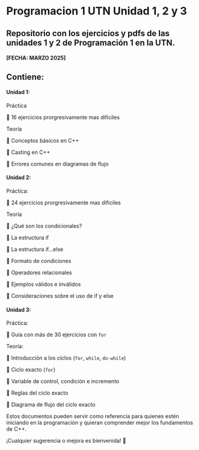 # Programacion 1 UTN Unidad 1, 2 y 3

## Repositorio con los ejercicios y pdfs de las unidades 1 y 2 de Programación 1 en la UTN. 

#### [FECHA: MARZO 2025]

## Contiene:

#### Unidad 1: 

Práctica

🔹 16 ejercicios prorgresivamente mas dificiles  


Teoría

🔹 Conceptos básicos en C++

🔹 Casting en C++

🔹 Errores comunes en diagramas de flujo

#### Unidad 2: 

Práctica:

🔹 24 ejercicios prorgresivamente mas dificiles  

Teoría

🔹 ¿Qué son los condicionales?

🔹 La estructura if

🔹 La estructura if...else

🔹 Formato de condiciones

🔹 Operadores relacionales

🔹 Ejemplos válidos e inválidos

🔹 Consideraciones sobre el uso de if y else

#### Unidad 3: 

Práctica:

🔹 Guía con más de 30 ejercicios con `for`

Teoría:

🔹 Introducción a los ciclos (`for`, `while`, `do-while`)

🔹 Ciclo exacto (`for`)

🔹 Variable de control, condición e incremento

🔹 Reglas del ciclo exacto

🔹 Diagrama de flujo del ciclo exacto




Estos documentos pueden servir como referencia para quienes estén iniciando en la programación y quieran comprender mejor los fundamentos de C++.

¡Cualquier sugerencia o mejora es bienvenida! 🚀

